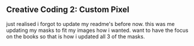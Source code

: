 ## Creative Coding 2: Custom Pixel

just realised i forgot to update my readme's before now.
this was me updating my masks to fit my images how i wanted.  want to have the focus on the books so that is how i updated all 3 of the masks. 
